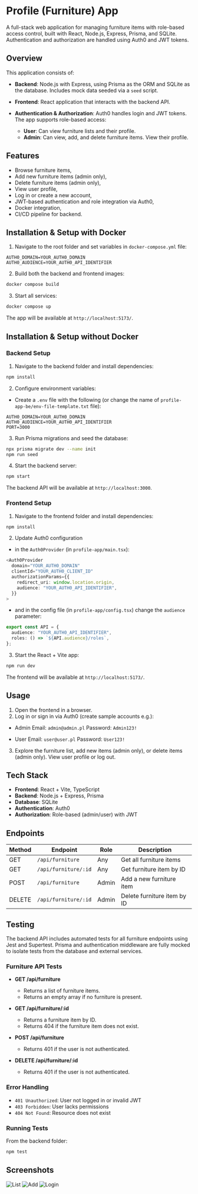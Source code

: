 # Profile (Furniture) App

A full-stack web application for managing furniture items with role-based access control, built with React, Node.js, Express, Prisma, and SQLite. Authentication and authorization are handled using Auth0 and JWT tokens.

## Overview

This application consists of:

- **Backend**: Node.js with Express, using Prisma as the ORM and SQLite as the database. Includes mock data seeded via a `seed` script.
- **Frontend**: React application that interacts with the backend API.
- **Authentication & Authorization**: Auth0 handles login and JWT tokens. The app supports role-based access:

  - **User**: Can view furniture lists and their profile.
  - **Admin**: Can view, add, and delete furniture items. View their profile.

## Features

- Browse furniture items,
- Add new furniture items (admin only),
- Delete furniture items (admin only),
- View user profile,
- Log in or create a new account,
- JWT-based authentication and role integration via Auth0,
- Docker integration,
- CI/CD pipeline for backend.

## Installation & Setup with Docker

1. Navigate to the root folder and set variables in `docker-compose.yml` file:

```env
AUTH0_DOMAIN=YOUR_AUTH0_DOMAIN
AUTH0_AUDIENCE=YOUR_AUTH0_API_IDENTIFIER
```

2. Build both the backend and frontend images:

```bash
docker compose build
```

3. Start all services:

```bash
docker compose up
```

The app will be available at `http://localhost:5173/`.

## Installation & Setup without Docker

### Backend Setup

1. Navigate to the backend folder and install dependencies:

```bash
npm install
```

2. Configure environment variables:

- Create a `.env` file with the following (or change the name of `profile-app-be/env-file-template.txt` file):

```env
AUTH0_DOMAIN=YOUR_AUTH0_DOMAIN
AUTH0_AUDIENCE=YOUR_AUTH0_API_IDENTIFIER
PORT=3000
```

3. Run Prisma migrations and seed the database:

```bash
npx prisma migrate dev --name init
npm run seed
```

4. Start the backend server:

```bash
npm start
```

The backend API will be available at `http://localhost:3000`.

### Frontend Setup

1. Navigate to the frontend folder and install dependencies:

```bash
npm install
```

2. Update Auth0 configuration

- in the `Auth0Provider` (in `profile-app/main.tsx`):

```ts
<Auth0Provider
  domain="YOUR_AUTH0_DOMAIN"
  clientId="YOUR_AUTH0_CLIENT_ID"
  authorizationParams={{
    redirect_uri: window.location.origin,
    audience: "YOUR_AUTH0_API_IDENTIFIER",
  }}
>
```

- and in the config file (in `profile-app/config.tsx`) change the `audience` parameter:

```ts
export const API = {
  audience: "YOUR_AUTH0_API_IDENTIFIER",
  roles: () => `${API.audience}/roles`,
};
```

3. Start the React + Vite app:

```bash
npm run dev
```

The frontend will be available at `http://localhost:5173/`.

## Usage

1. Open the frontend in a browser.
2. Log in or sign in via Auth0 (create sample accounts e.g.):

- Admin
  Email: `admin@admin.pl`
  Password: `Admin123!`

- User
  Email: `user@user.pl`
  Password: `User123!`

3. Explore the furniture list, add new items (admin only), or delete items (admin only). View user profile or log out.

## Tech Stack

- **Frontend**: React + Vite, TypeScript
- **Backend**: Node.js + Express, Prisma
- **Database**: SQLite
- **Authentication**: Auth0
- **Authorization**: Role-based (admin/user) with JWT

## Endpoints

| Method | Endpoint             | Role  | Description                 |
| ------ | -------------------- | ----- | --------------------------- |
| GET    | `/api/furniture`     | Any   | Get all furniture items     |
| GET    | `/api/furniture/:id` | Any   | Get furniture item by ID    |
| POST   | `/api/furniture`     | Admin | Add a new furniture item    |
| DELETE | `/api/furniture/:id` | Admin | Delete furniture item by ID |

## Testing

The backend API includes automated tests for all furniture endpoints using Jest and Supertest. Prisma and authentication middleware are fully mocked to isolate tests from the database and external services.

### Furniture API Tests

- **GET /api/furniture**

  - Returns a list of furniture items.
  - Returns an empty array if no furniture is present.

- **GET /api/furniture/:id**

  - Returns a furniture item by ID.
  - Returns 404 if the furniture item does not exist.

- **POST /api/furniture**

  - Returns 401 if the user is not authenticated.

- **DELETE /api/furniture/:id**
  - Returns 401 if the user is not authenticated.

### Error Handling

- `401 Unauthorized`: User not logged in or invalid JWT
- `403 Forbidden`: User lacks permissions
- `404 Not Found`: Resource does not exist

### Running Tests

From the backend folder:

```bash
npm test
```

## Screenshots

![List](assets/1.png)
![Add](assets/2.png)
![Login](assets/3.png)
